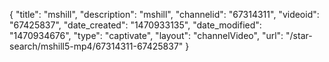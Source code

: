 {
    "title": "mshill",
    "description": "mshill",
    "channelid": "67314311",
    "videoid": "67425837",
    "date_created": "1470933135",
    "date_modified": "1470934676",
    "type": "captivate",
    "layout": "channelVideo",
    "url": "\/star-search\/mshill5-mp4\/67314311-67425837"
}